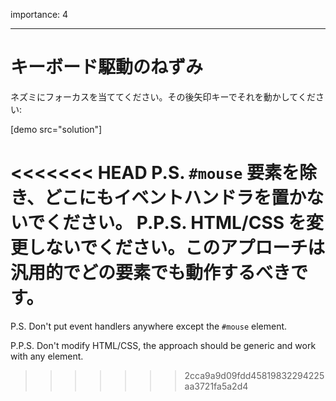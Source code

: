 importance: 4

---

# キーボード駆動のねずみ

ネズミにフォーカスを当ててください。その後矢印キーでそれを動かしてください:

[demo src="solution"]

<<<<<<< HEAD
P.S. `#mouse` 要素を除き、どこにもイベントハンドラを置かないでください。
P.P.S. HTML/CSS を変更しないでください。このアプローチは汎用的でどの要素でも動作するべきです。
=======
P.S. Don't put event handlers anywhere except the `#mouse` element.

P.P.S. Don't modify HTML/CSS, the approach should be generic and work with any element.
>>>>>>> 2cca9a9d09fdd45819832294225aa3721fa5a2d4
